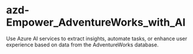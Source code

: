 # azd-Empower_AdventureWorks_with_AI
Use Azure AI services to extract insights, automate tasks, or enhance user experience based on data from the AdventureWorks database.
